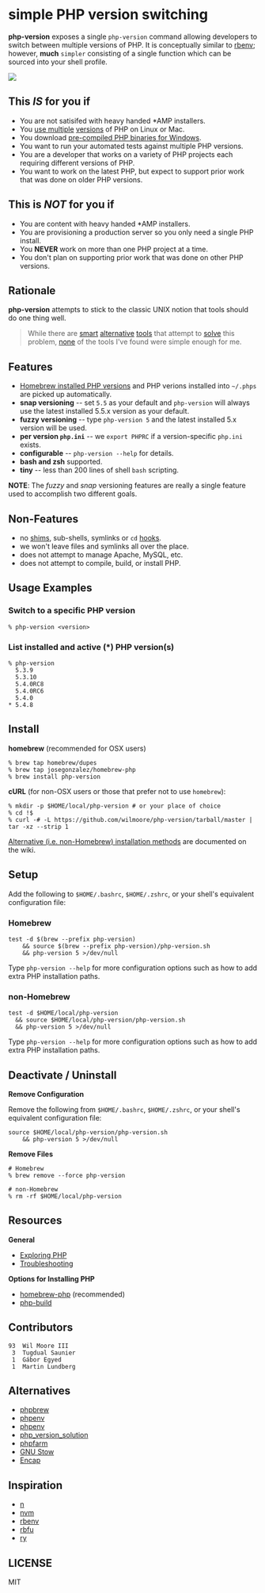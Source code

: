 # simple PHP version switching

**php-version** exposes a single `php-version` command allowing developers to switch between multiple versions of PHP. It is conceptually similar to [rbenv](https://github.com/sstephenson/rbenv); however, **much** `simpler` consisting of a single function which can be sourced into your shell profile.

![](http://i.cloudup.com/Rl7FXze6ra.png)


## This _IS_ for you if

-   You are not satisifed with heavy handed *AMP installers.
-   You [use multiple][homebrew-php] [versions][php-build] of PHP on Linux or Mac.
-   You download [pre-compiled PHP binaries for Windows][windows-bin].
-   You want to run your automated tests against multiple PHP versions.
-   You are a developer that works on a variety of PHP projects each requiring different versions of PHP.
-   You want to work on the latest PHP, but expect to support prior work that was done on older PHP versions.


## This is _NOT_ for you if

-   You are content with heavy handed *AMP installers.
-   You are provisioning a production server so you only need a single PHP install.
-   You **NEVER** work on more than one PHP project at a time.
-   You don't plan on supporting prior work that was done on other PHP versions.


## Rationale

**php-version** attempts to stick to the classic UNIX notion that tools should do one thing well.

>   While there are [smart](https://github.com/c9s/phpbrew) [alternative](https://github.com/CHH/phpenv)
>   [tools](http://sourceforge.net/p/phpfarm/wiki/Home/) that attempt to [solve](https://github.com/convissor/php_version_solution)
>   this problem, [none](http://www.gnu.org/s/stow/) of the tools I've found were simple enough for me.


## Features

-   [Homebrew installed PHP versions][homebrew-php] and PHP verions installed into `~/.phps` are picked up automatically.
-   **snap versioning** -- set `5.5` as your default and `php-version` will always use the latest installed 5.5.x version as your default.
-   **fuzzy versioning** -- type `php-version 5` and the latest installed 5.x version will be used.
-   **per version `php.ini`** -- we `export PHPRC` if a version-specific `php.ini` exists.
-   **configurable** -- `php-version --help` for details.
-   **bash and zsh** supported.
-   **tiny** -- less than 200 lines of shell `bash` scripting.

**NOTE**: The _fuzzy_ and _snap_ versioning features are really a single feature used to accomplish two different goals.

## Non-Features

-   no [shims][], sub-shells, symlinks or `cd` [hooks][].
-   we won't leave files and symlinks all over the place.
-   does not attempt to manage Apache, MySQL, etc.
-   does not attempt to compile, build, or install PHP.

## Usage Examples

### Switch to a specific PHP version

    % php-version <version>

### List installed and active (*) PHP version(s)

    % php-version
      5.3.9
      5.3.10
      5.4.0RC8
      5.4.0RC6
      5.4.0
    * 5.4.8


## Install

**homebrew** (recommended for OSX users)

    % brew tap homebrew/dupes
    % brew tap josegonzalez/homebrew-php
    % brew install php-version

**cURL** (for non-OSX users or those that prefer not to use `homebrew`):

    % mkdir -p $HOME/local/php-version # or your place of choice
    % cd !$
    % curl -# -L https://github.com/wilmoore/php-version/tarball/master | tar -xz --strip 1

[Alternative (i.e. non-Homebrew) installation methods][opt-install] are documented on the wiki.

## Setup

Add the following to `$HOME/.bashrc`, `$HOME/.zshrc`, or your shell's equivalent configuration file:

### Homebrew

    test -d $(brew --prefix php-version)
        && source $(brew --prefix php-version)/php-version.sh
        && php-version 5 >/dev/null

Type `php-version --help` for more configuration options such as how to add extra PHP installation paths.

### non-Homebrew

    test -d $HOME/local/php-version
      && source $HOME/local/php-version/php-version.sh
      && php-version 5 >/dev/null

Type `php-version --help` for more configuration options such as how to add extra PHP installation paths.

## Deactivate / Uninstall

**Remove Configuration**

Remove the following from `$HOME/.bashrc`, `$HOME/.zshrc`, or your shell's equivalent configuration file:

    source $HOME/local/php-version/php-version.sh
        && php-version 5 >/dev/null

**Remove Files**

    # Homebrew
    % brew remove --force php-version

    # non-Homebrew
    % rm -rf $HOME/local/php-version

## Resources

**General**

-   [Exploring PHP][exploring]
-   [Troubleshooting][trouble]

**Options for Installing PHP**

-   [homebrew-php][homebrew-php] (recommended)
-   [php-build][php-build]


## Contributors

```
93  Wil Moore III
 3  Tugdual Saunier
 1  Gábor Egyed
 1  Martin Lundberg
```

## Alternatives

-   [phpbrew](https://github.com/c9s/phpbrew)
-   [phpenv](https://github.com/CHH/phpenv)
-   [phpenv](https://github.com/humanshell/phpenv)
-   [php_version_solution](https://github.com/convissor/php_version_solution)
-   [phpfarm](http://sourceforge.net/p/phpfarm/wiki/Home/)
-   [GNU Stow](http://www.gnu.org/s/stow/)
-   [Encap](http://www.encap.org/)


## Inspiration

-   [n](https://github.com/visionmedia/n)
-   [nvm](https://github.com/creationix/nvm)
-   [rbenv](https://github.com/sstephenson/rbenv)
-   [rbfu](https://github.com/hmans/rbfu)
-   [ry](https://github.com/jayferd/ry)


## LICENSE

  MIT



[php-build]:    https://github.com/CHH/php-build
[homebrew-php]: https://github.com/josegonzalez/homebrew-php
[windows-bin]:  http://windows.php.net/download
[windows-port]: https://github.com/wilmoore/php-version/issues/2
[manual-build]: https://github.com/wilmoore/php-version#compilation-recommendations
[shims]:        https://github.com/sstephenson/rbenv#understanding-shims
[hooks]:        https://rvm.io/workflow/hooks
[opt-install]:  https://github.com/wilmoore/php-version/wiki/Installing
[exploring]:    https://github.com/wilmoore/php-version/wiki/Exploring-PHP
[trouble]:      https://github.com/wilmoore/php-version/wiki/Troubleshooting

